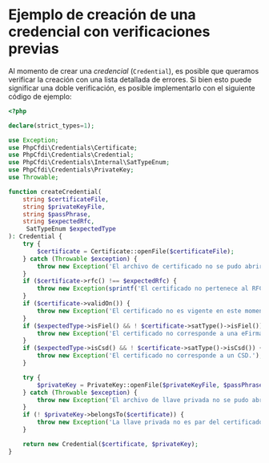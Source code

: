 # Ejemplo de creación de una credencial con verificaciones previas

Al momento de crear una *credencial* (`Credential`), es posible que queramos verificar la creación con
una lista detallada de errores. Si bien esto puede significar una doble verificación, es posible implementarlo
con el siguiente código de ejemplo:

```php
<?php

declare(strict_types=1);

use Exception;
use PhpCfdi\Credentials\Certificate;
use PhpCfdi\Credentials\Credential;
use PhpCfdi\Credentials\Internal\SatTypeEnum;
use PhpCfdi\Credentials\PrivateKey;
use Throwable;

function createCredential(
    string $certificateFile,
    string $privateKeyFile,
    string $passPhrase,
    string $expectedRfc,
     SatTypeEnum $expectedType
): Credential {
    try {
        $certificate = Certificate::openFile($certificateFile);
    } catch (Throwable $exception) {
        throw new Exception('El archivo de certificado no se pudo abrir.', 0, $exception);
    }
    if ($certificate->rfc() !== $expectedRfc) {
        throw new Exception(sprintf('El certificado no pertenece al RFC %s.', $expectedRfc));
    }
    if ($certificate->validOn()) {
        throw new Exception('El certificado no es vigente en este momento.');
    }
    if ($expectedType->isFiel() && ! $certificate->satType()->isFiel()) {
        throw new Exception('El certificado no corresponde a una eFirma/FIEL.');
    }
    if ($expectedType->isCsd() && ! $certificate->satType()->isCsd()) {
        throw new Exception('El certificado no corresponde a un CSD.');
    }

    try {
        $privateKey = PrivateKey::openFile($privateKeyFile, $passPhrase);
    } catch (Throwable $exception) {
        throw new Exception('El archivo de llave privada no se pudo abrir, el archivo o la contraseña son incorrectos.', 0, $exception);
    }
    if (! $privateKey->belongsTo($certificate)) {
        throw new Exception('La llave privada no es par del certificado.');
    }

    return new Credential($certificate, $privateKey);
}
```
